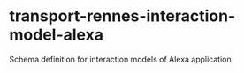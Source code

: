 # transport-rennes-interaction-model-alexa
Schema definition for interaction models of Alexa application
